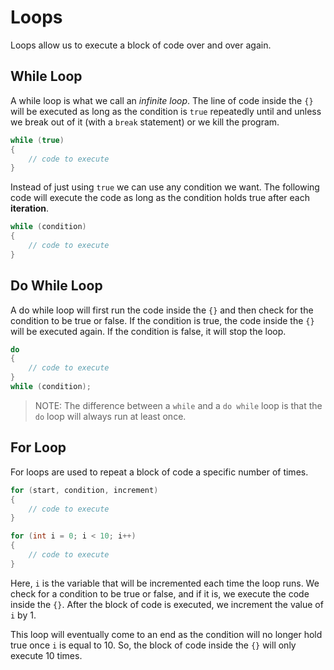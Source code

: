 # Loops

Loops allow us to execute a block of code over and over again.

## While Loop

A while loop is what we call an _infinite loop_. The line of code inside the
`{}` will be executed as long as the condition is `true` repeatedly until and
unless we break out of it (with a `break` statement) or we kill the program.

```c
while (true)
{
    // code to execute
}
```

Instead of just using `true` we can use any condition we want. The following
code will execute the code as long as the condition holds true after each
**iteration**.

```c
while (condition)
{
    // code to execute
}
```

## Do While Loop

A do while loop will first run the code inside the `{}` and then check for the
condition to be true or false. If the condition is true, the code inside the
`{}` will be executed again. If the condition is false, it will stop the loop.

```c
do
{
    // code to execute
}
while (condition);
```

> NOTE: The difference between a `while` and a `do while` loop is that the `do`
> loop will always run at least once.

## For Loop

For loops are used to repeat a block of code a specific number of times.

```c
for (start, condition, increment)
{
    // code to execute
}
```

```c
for (int i = 0; i < 10; i++)
{
    // code to execute
}
```

Here, `i` is the variable that will be incremented each time the loop runs. We
check for a condition to be true or false, and if it is, we execute the code
inside the `{}`. After the block of code is executed, we increment the value of
`i` by 1.

This loop will eventually come to an end as the condition will no longer hold
true once `i` is equal to 10. So, the block of code inside the `{}` will only
execute 10 times.
